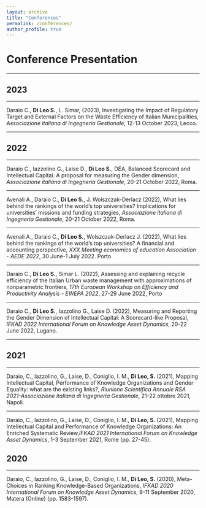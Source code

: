 ```yaml
---
layout: archive
title: "Conferences"
permalink: /conferences/
author_profile: true
---
```


# Conference Presentation
_________________

## 2023
_________________

Daraio C., **Di Leo S.**, L. Simar, (2023), Investigating the Impact of Regulatory Target and External Factors on the Waste Efficiency of Italian Municipalities, <i>Associazione italiana di Ingegneria Gestionale</i>, 12-13 October 2023, Lecco.

_________________


## 2022
_________________

Daraio C., Iazzolino G., Laise D., **Di Leo S.**, DEA, Balanced Scorecard and Intellectual Capital. A proposal for measuring the Gender dimension, <i>Associazione italiana di Ingegneria Gestionale</i>, 20-21 October 2022, Roma.

_________________

Avenali A., Daraio C., **Di Leo S.**, J. Wolszczak-Derlacz (2022), What lies behind the rankings of the world’s top universities? Implications for universities’ missions and funding strategies, <i>Associazione italiana di Ingegneria Gestionale</i>, 20-21 October 2022, Roma.

_________________

Avenali A., Daraio C., **Di Leo S.**, Wolszczak-Derlacz J. (2022), What lies behind the rankings of the world’s top universities? A financial and accounting perspective, <i>XXX Meeting economics of education Association - AEDE 2022</i>, 30 June-1 July 2022. Porto

_________________

Daraio C., **Di Leo S.**, Simar L. (2022), Assessing and explaining recycle efficiency of the Italian Urban waste management with approximations of nonparametric frontiers, <i>17th European Workshop on Efficiency and Productivity Analysis - EWEPA 2022</i>, 27-29 June 2022, Porto

_________________

Daraio C., **Di Leo S.**, Iazzolino G., Laise D. (2022), Measuring and Reporting the Gender Dimension of Intellectual Capital: A Scorecard-like Proposal, <i>IFKAD 2022 International Forum on Knowledge Asset Dynamics</i>, 20-22 June 2022, Lugano.

_________________

## 2021
_________________

Daraio, C., Iazzolino, G., Laise, D., Coniglio, I. M., **Di Leo, S.** (2021), Mapping Intellectual Capital, Performance of Knowledge Organizations and Gender Equality: what are the existing links?, <i>Riunione Scientifica Annuale RSA 2021-Associazione italiana di Ingegneria Gestionale</i>, 21-22 ottobre 2021, Napoli.

_________________

Daraio, C., Iazzolino, G., Laise, D., Coniglio, I. M., **Di Leo, S.** (2021), Mapping Intellectual Capital and Performance of Knowledge Organizations: An Enriched Systematic Review,<i>IFKAD 2021 International Forum on Knowledge Asset Dynamics</i>, 1-3 September 2021, Rome (pp. 27-45).

## 2020
_________________
Daraio, C., Iazzolino, G., Laise, D., Coniglio, I. M., **Di Leo, S.** (2020), Meta-Choices in Ranking Knowledge-Based Organizations, <i>IFKAD 2020 International Forum on Knowledge Asset Dynamics</i>, 9-11 September 2020, Matera (Online) (pp. 1583-1597).
